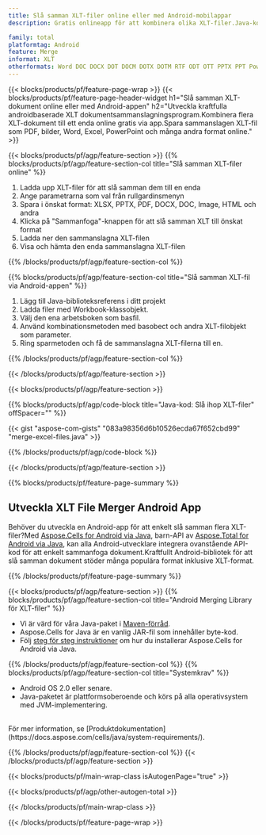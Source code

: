 ```yaml
---
title: Slå samman XLT-filer online eller med Android-mobilappar
description: Gratis onlineapp för att kombinera olika XLT-filer.Java-kod för Android-bibliotek för att slå samman XLT-kalkylblad till andra format.

family: total
platformtag: Android
feature: Merge
informat: XLT
otherformats: Word DOC DOCX DOT DOCM DOTX DOTM RTF ODT OTT PPTX PPT Powerpoint PPS PPSX PPSM POTM ODP OTP POT PPTM POTX PDF Excel XLS XLSX ODS TSV XLSB XLSM XLT XLTM XLTX
---
```

{{< blocks/products/pf/feature-page-wrap >}}
{{< blocks/products/pf/feature-page-header-widget h1="Slå samman XLT-dokument online eller med Android-appen" h2="Utveckla kraftfulla androidbaserade XLT dokumentsammanslagningsprogram.Kombinera flera XLT-dokument till ett enda online gratis via app.Spara sammanslagen XLT-fil som PDF, bilder, Word, Excel, PowerPoint och många andra format online." >}}


{{< blocks/products/pf/agp/feature-section >}}
{{% blocks/products/pf/agp/feature-section-col title="Slå samman XLT-filer online" %}}

1. Ladda upp XLT-filer för att slå samman dem till en enda
1. Ange parametrarna som val från rullgardinsmenyn
1. Spara i önskat format: XLSX, PPTX, PDF, DOCX, DOC, Image, HTML och andra
1. Klicka på "Sammanfoga"-knappen för att slå samman XLT till önskat format
1. Ladda ner den sammanslagna XLT-filen
1. Visa och hämta den enda sammanslagna XLT-filen

{{% /blocks/products/pf/agp/feature-section-col %}}

{{% blocks/products/pf/agp/feature-section-col title="Slå samman XLT-fil via Android-appen" %}}

1. Lägg till Java-biblioteksreferens i ditt projekt
1. Ladda filer med Workbook-klassobjekt.
1. Välj den ena arbetsboken som basfil.
1. Använd kombinationsmetoden med basobect och andra XLT-filobjekt som parameter.
1. Ring sparmetoden och få de sammanslagna XLT-filerna till en.

{{% /blocks/products/pf/agp/feature-section-col %}}

{{< /blocks/products/pf/agp/feature-section >}}

{{< blocks/products/pf/agp/feature-section >}}

{{% blocks/products/pf/agp/code-block title="Java-kod: Slå ihop XLT-filer" offSpacer="" %}}

{{< gist "aspose-com-gists" "083a98356d6b10526ecda67f652cbd99" "merge-excel-files.java" >}}

{{% /blocks/products/pf/agp/code-block %}}

{{< /blocks/products/pf/agp/feature-section >}}

{{% blocks/products/pf/feature-page-summary %}}


<h2>Utveckla XLT File Merger Android App</h2>

Behöver du utveckla en Android-app för att enkelt slå samman flera XLT-filer?Med [Aspose.Cells for Android via Java](https://products.aspose.com/cells/sv/android-java/), barn-API av [Aspose.Total for Android via Java](https://products.aspose.com/total/sv/android-java/), kan alla Android-utvecklare integrera ovanstående API-kod för att enkelt sammanfoga dokument.Kraftfullt Android-bibliotek för att slå samman dokument stöder många populära format inklusive XLT-format.<br />

{{% /blocks/products/pf/feature-page-summary %}}

{{< blocks/products/pf/agp/feature-section >}}
{{% blocks/products/pf/agp/feature-section-col title="Android Merging Library för XLT-filer" %}}

- Vi är värd för våra Java-paket i [Maven-förråd](https://releases.aspose.com/java/repo/com/aspose/aspose-cells/). 
- Aspose.Cells for Java är en vanlig JAR-fil som innehåller byte-kod.
- Följ [steg för steg instruktioner](https://docs.aspose.com/cells/java/installation/#install-aspose-cells-for-java-from-maven-repository) om hur du installerar Aspose.Cells for Android via Java.

{{% /blocks/products/pf/agp/feature-section-col %}}
{{% blocks/products/pf/agp/feature-section-col title="Systemkrav" %}}

- Android OS 2.0 eller senare.
- Java-paketet är plattformsoberoende och körs på alla operativsystem med JVM-implementering.

<br />
För mer information, se [Produktdokumentation](https://docs.aspose.com/cells/java/system-requirements/).

{{% /blocks/products/pf/agp/feature-section-col %}}
{{< /blocks/products/pf/agp/feature-section >}}

{{< blocks/products/pf/main-wrap-class isAutogenPage="true" >}}


{{< blocks/products/pf/agp/other-autogen-total >}}

{{< /blocks/products/pf/main-wrap-class >}}

{{< /blocks/products/pf/feature-page-wrap >}}
